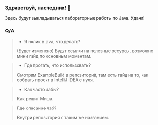 ### Здравствуй, наследник! 👋

Здесь будут выкладываться лабораторные работы по Java. Удачи!

### Q/A
> * Я нолик в java, что делать?
> 
>  (Будет изменено) Будут ссылки на полезные ресурсы, возможно мини гайд по основным моментам.

> * Где прогать, что использовать?
> 
>  Смотрим ExampleBuild в репозиторий, там есть гайд на то, как собрать проект в IntelliJ IDEA с нуля. 

> * Как часто лабы?
> 
>  Как решит Миша.

> Где описание лаб?
> 
>  Внутри репозитория с таким же названием.

